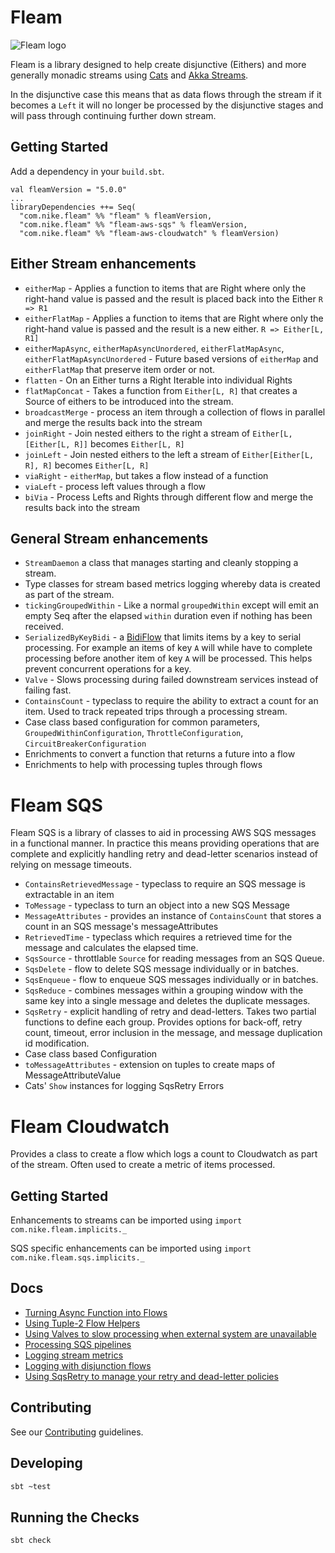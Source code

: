 # Fleam

![Fleam logo][logo]

Fleam is a library designed to help create disjunctive (Eithers) and more generally monadic streams using
[Cats](https://github.com/typelevel/cats/tree/master/core/src/main/scala/cats) and [Akka
Streams](https://doc.akka.io/docs/akka/2.5/stream/).

In the disjunctive case this means that as data flows through the stream if it becomes a `Left` it will no longer be
processed by the disjunctive stages and will pass through continuing further down stream.

## Getting Started
Add a dependency in your `build.sbt`.
```
val fleamVersion = "5.0.0"
...
libraryDependencies ++= Seq(
  "com.nike.fleam" %% "fleam" % fleamVersion,
  "com.nike.fleam" %% "fleam-aws-sqs" % fleamVersion,
  "com.nike.fleam" %% "fleam-aws-cloudwatch" % fleamVersion)
```

## Either Stream enhancements
* `eitherMap` - Applies a function to items that are Right where only the right-hand value is passed and the result is
  placed back into the Either `R => R1`
* `eitherFlatMap` - Applies a function to items that are Right where only the right-hand value is passed and the result
  is a new either. `R => Either[L, R1]`
* `eitherMapAsync`, `eitherMapAsyncUnordered`, `eitherFlatMapAsync`,
  `eitherFlatMapAsyncUnordered` - Future based versions of `eitherMap` and `eitherFlatMap` that preserve item order or
  not.
* `flatten` - On an Either turns a Right Iterable into individual Rights
* `flatMapConcat` - Takes a function from `Either[L, R]` that creates a Source of eithers to be introduced into the
  stream.
* `broadcastMerge` - process an item through a collection of flows in parallel and merge the results back into the
  stream
* `joinRight` - Join nested eithers to the right a stream of `Either[L, [Either[L, R]]` becomes `Either[L, R]`
* `joinLeft` - Join nested eithers to the left a stream of `Either[Either[L, R], R]` becomes `Either[L, R]`
* `viaRight` - `eitherMap`, but takes a flow instead of a function
* `viaLeft` - process left values through a flow
* `biVia` - Process Lefts and Rights through different flow and merge the results back into the stream

## General Stream enhancements
* `StreamDaemon` a class that manages starting and cleanly stopping a stream.
* Type classes for stream based metrics logging whereby data is created as part of the stream.
* `tickingGroupedWithin` - Like a normal `groupedWithin` except will emit an empty Seq after the elapsed `within`
  duration even if nothing has been received.
* `SerializedByKeyBidi` - a
  [BidiFlow](https://doc.akka.io/docs/akka/2.5.4/scala/stream/stream-graphs.html#bidirectional-flows) that limits items
  by a key to serial processing. For example an items of key `A` will while have to complete processing before another
  item of key `A` will be processed. This helps prevent concurrent operations for a key.
* `Valve` - Slows processing during failed downstream services instead of failing fast.
* `ContainsCount` - typeclass to require the ability to extract a count for an item. Used to track repeated trips
  through a processing stream.
* Case class based configuration for common parameters, `GroupedWithinConfiguration`, `ThrottleConfiguration`,
  `CircuitBreakerConfiguration`
* Enrichments to convert a function that returns a future into a flow
* Enrichments to help with processing tuples through flows

# Fleam SQS

Fleam SQS is a library of classes to aid in processing AWS SQS messages in a functional manner. In practice this means
providing operations that are complete and explicitly handling retry and dead-letter scenarios instead of relying on
message timeouts.

* `ContainsRetrievedMessage` - typeclass to require an SQS message is extractable in an item
* `ToMessage` - typeclass to turn an object into a new SQS Message
* `MessageAttributes` - provides an instance of `ContainsCount` that stores a count in an SQS message's
  messageAttributes
* `RetrievedTime` - typeclass which requires a retrieved time for the message and calculates the elapsed time.
* `SqsSource` - throttlable `Source` for reading messages from an SQS Queue.
* `SqsDelete` - flow to delete SQS message individually or in batches.
* `SqsEnqueue` - flow to enqueue SQS messages individually or in batches. 
* `SqsReduce` - combines messages within a grouping window with the same key into a single message and deletes the
  duplicate messages.
* `SqsRetry` - explicit handling of retry and dead-letters. Takes two partial functions to define each group. Provides
  options for back-off, retry count, timeout, error inclusion in the message, and message duplication id modification.
* Case class based Configuration
* `toMessageAttributes` - extension on tuples to create maps of MessageAttributeValue
* Cats' `Show` instances for logging SqsRetry Errors

# Fleam Cloudwatch

Provides a class to create a flow which logs a count to Cloudwatch as part of the stream. Often used to create a metric
of items processed.

## Getting Started

Enhancements to streams can be imported using `import com.nike.fleam.implicits._`

SQS specific enhancements can be imported using `import com.nike.fleam.sqs.implicits._`

## Docs
  * [Turning Async Function into Flows](docs/function_helpers.md)
  * [Using Tuple-2 Flow Helpers](docs/tuple_flow_helpers.md)
  * [Using Valves to slow processing when external system are unavailable](docs/valves.md)
  * [Processing SQS pipelines](docs/sqs_processing.md)
  * [Logging stream metrics](docs/metrics_logging.md)
  * [Logging with disjunction flows](docs/disjunction_flow_logging.md)
  * [Using SqsRetry to manage your retry and dead-letter policies](docs/sqsretry.md)

## Contributing

See our [Contributing](CONTRIBUTING.md) guidelines.

## Developing

```sh
sbt ~test
```

## Running the Checks
```sh
sbt check
```

[logo]: images/fleam@250px.png "Fleam logo"
